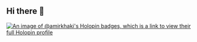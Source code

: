 ## Hi there 👋

<!--
**amirkhaki/amirkhaki** is a ✨ _special_ ✨ repository because its `README.md` (this file) appears on your GitHub profile.

Here are some ideas to get you started:

- 🔭 I’m currently working on ...
- 🌱 I’m currently learning ...
- 👯 I’m looking to collaborate on ...
- 🤔 I’m looking for help with ...
- 💬 Ask me about ...
- 📫 How to reach me: ...
- 😄 Pronouns: ...
- ⚡ Fun fact: ...
-->
[![An image of @amirkhaki's Holopin badges, which is a link to view their full Holopin profile](https://holopin.me/amirkhaki)](https://holopin.io/@amirkhaki)
